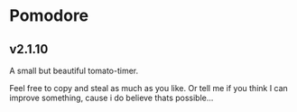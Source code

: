 # Pomodore
## v2.1.10

A small but beautiful tomato-timer.

Feel free to copy and steal as much as you like. Or tell me if you think I can improve something, cause i do believe thats possible...
